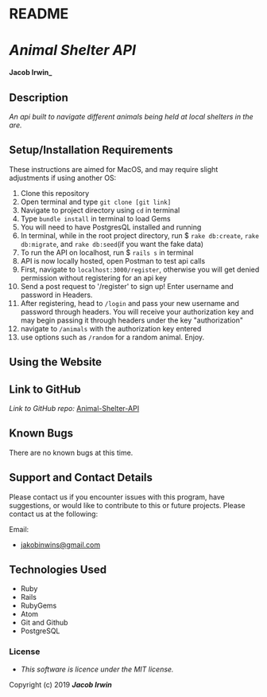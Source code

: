 # README

# _Animal Shelter API_


 **Jacob Irwin_**

## Description

_An api built to navigate different animals being held at local shelters in the are._

## Setup/Installation Requirements

 These instructions are aimed for MacOS, and may require slight adjustments if using another OS:
1. Clone this repository
2. Open terminal and type `git clone [git link]`
3. Navigate to project directory using `cd` in terminal
4. Type `bundle install` in terminal to load Gems
5. You will need to have PostgresQL installed and running
6. In terminal, while in the root project directory, run $ `rake db:create`, `rake db:migrate`, and `rake db:seed`(if you want the fake data)
7. To run the API on localhost, run $ `rails s` in terminal
8. API is now locally hosted, open Postman to test api calls
9. First, navigate to `localhost:3000/register`, otherwise you will get denied permission without registering for an api key
10. Send a post request to '/register' to sign up! Enter username and password in Headers.
11. After registering, head to `/login` and pass your new username and password through headers. You will receive your authorization key and may begin passing it through headers under the key "authorization"
12. navigate to `/animals` with the authorization key entered
13. use options such as `/random` for a random animal. Enjoy.

## Using the Website

## Link to GitHub


_Link to GitHub repo:_
[Animal-Shelter-API](https://github.com/jIrwinCline/possible-sequel.git)

## Known Bugs

There are no known bugs at this time.

## Support and Contact Details

Please contact us if you encounter issues with this program, have suggestions, or would like to contribute to this or future projects. Please contact us at the following:

Email:
- jakobinwins@gmail.com

## Technologies Used

* Ruby
* Rails
* RubyGems
* Atom
* Git and Github
* PostgreSQL

### License

* _This software is licence under the MIT license._

Copyright (c) 2019 **_Jacob Irwin_**
